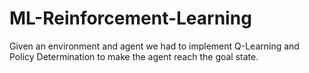 # ML-Reinforcement-Learning

Given an environment and agent we had to implement Q-Learning and Policy Determination to make the agent reach the goal state.
